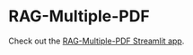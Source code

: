 # RAG-Multiple-PDF

Check out the [RAG-Multiple-PDF Streamlit app](https://rag-pdf-insights.streamlit.app/).
